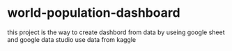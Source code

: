 # world-population-dashboard
this project is the way to create dashbord from data by useing google sheet and google data studio
use data from kaggle
